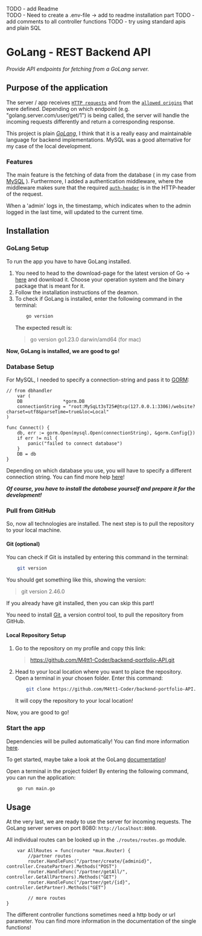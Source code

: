 TODO - add Readme  
TODO - Need to create a .env-file -> add to readme installation part
TODO - add comments to all controller functions
TODO - try using standard apis and plain SQL

# GoLang - REST Backend API

_Provide API endpoints for fetching from a GoLang server._

## Purpose of the application

The server / app receives [`HTTP requests`](https://developer.mozilla.org/en-US/docs/Web/HTTP/Methods) and from the [`allowed origins`](https://developer.mozilla.org/en-US/docs/Web/HTTP/CORS) that were defined. Depending on which endpoint (e.g. "golang.server.com/user/get/1") is being called, the server will handle the incoming requests differently and return a corresponding response.

This project is plain [_GoLang_](https://go.dev/), I think that it is a really easy and maintainable language for backend implementations. MySQL was a good alternative for my case of the local development.

### Features

The main feature is the fetching of data from the database ( in my case from [MySQL](https://www.mysql.com/) ). Furthermore, I added a authentication middleware, where the middleware makes sure that the required [`auth-header`](https://developer.mozilla.org/en-US/docs/Web/HTTP/Headers/Authorization) is in the HTTP-header of the request.

When a 'admin' logs in, the timestamp, which indicates when to the admin logged in the last time, will updated to the current time.  

## Installation

### GoLang Setup

To run the app you have to have GoLang installed.

1. You need to head to the download-page for the latest version of Go -> [here](https://go.dev/doc/install) and download it. Choose your operation system and the binary package that is meant for it.
2. Follow the installation instructions of the deamon.
3. To check if GoLang is installed, enter the following command in the terminal:
    ```bash
        go version
    ```
    The expected result is: 
    > go version go1.23.0 darwin/amd64 (for mac)

**Now, GoLang is installed, we are good to go!**

### Database Setup

For MySQL, I needed to specify a connection-string and pass it to [GORM](https://gorm.io/index.html): 

```golang
// from dbhandler
    var (
	DB               *gorm.DB
	connectionString = "root:MySqLt3sT25#@tcp(127.0.0.1:3306)/website?charset=utf8&parseTime=true&loc=Local"
) 

func Connect() {
	db, err := gorm.Open(mysql.Open(connectionString), &gorm.Config{})
	if err != nil {
		panic("failed to connect database")
	}
	DB = db
}
```

Depending on which database you use, you will have to specify a different connection string. You can find more help [here](https://gorm.io/docs/connecting_to_the_database.html)!

**_Of course, you have to install the database yourself and prepare it for the development!_**

### Pull from GitHub

So, now all technologies are installed. The next step is to pull the repository to your local machine. 

#### Git (optional)

You can check if Git is installed by entering this command in the terminal:
```bash
    git version
```

You should get something like this, showing the version:
> git version 2.46.0

If you already have git installed, then you can skip this part!

You need to install [Git](https://git-scm.com/), a version control tool, to pull the repository from GitHub. 

#### Local Repository Setup

1. Go to the repository on my profile and copy this link:
   > https://github.com/M4tt1-Coder/backend-portfolio-API.git

2. Head to your local location where you want to place the repository. Open a terminal in your chosen folder. Enter this command:
    ```bash
        git clone https://github.com/M4tt1-Coder/backend-portfolio-API.git
    ```
    It will copy the repository to your local location!

Now, you are good to go!

### Start the app

Dependencies will be pulled automatically! You can find more information [here](https://go.dev/doc/modules/managing-dependencies).

To get started, maybe take a look at the GoLang [documentation](https://go.dev/doc/tutorial/getting-started)!

Open a terminal in the project folder!
By entering the following command, you can run the application:
```bash
    go run main.go
```

## Usage

At the very last, we are ready to use the server for incoming requests. The GoLang server serves on port 8080: `http://localhost:8080`. 

All individual routes can be looked up in the `./routes/routes.go` module.
```golang
    var AllRoutes = func(router *mux.Router) {
	    //partner routes
	    router.HandleFunc("/partner/create/{adminid}", controller.CreatePartner).Methods("POST")
	    router.HandleFunc("/partner/getAll/", controller.GetAllPartners).Methods("GET")
	    router.HandleFunc("/partner/get/{id}", controller.GetPartner).Methods("GET")

        // more routes
}
```

The different controller functions sometimes need a http body or url parameter. You can find more information in the documentation of the single functions!
